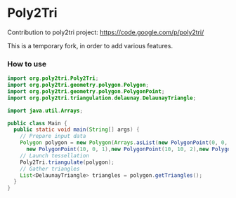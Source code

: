 # Poly2Tri

Contribution to poly2tri project:
https://code.google.com/p/poly2tri/

This is a temporary fork, in order to add various features.

### How to use

```java
import org.poly2tri.Poly2Tri;
import org.poly2tri.geometry.polygon.Polygon;
import org.poly2tri.geometry.polygon.PolygonPoint;
import org.poly2tri.triangulation.delaunay.DelaunayTriangle;

import java.util.Arrays;

public class Main {
  public static void main(String[] args) {
    // Prepare input data
    Polygon polygon = new Polygon(Arrays.asList(new PolygonPoint(0, 0, 0),
      new PolygonPoint(10, 0, 1),new PolygonPoint(10, 10, 2),new PolygonPoint(0, 10, 3)));
    // Launch tessellation  
    Poly2Tri.triangulate(polygon);
    // Gather triangles
    List<DelaunayTriangle> triangles = polygon.getTriangles();
  }
}
```
